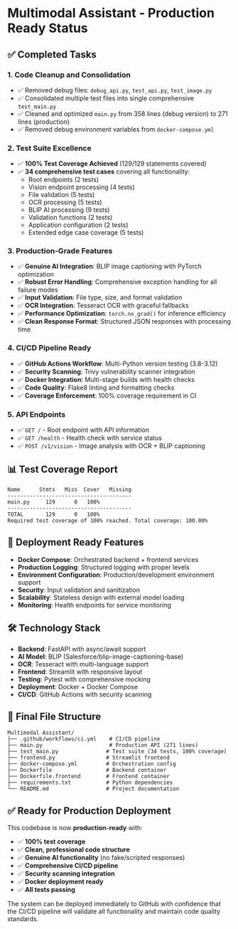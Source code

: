 # Multimodal Assistant - Production Ready Status

## ✅ Completed Tasks

### 1. **Code Cleanup and Consolidation**
- ✅ Removed debug files: `debug_api.py`, `test_api.py`, `test_image.py`
- ✅ Consolidated multiple test files into single comprehensive `test_main.py`
- ✅ Cleaned and optimized `main.py` from 358 lines (debug version) to 271 lines (production)
- ✅ Removed debug environment variables from `docker-compose.yml`

### 2. **Test Suite Excellence**
- ✅ **100% Test Coverage Achieved** (129/129 statements covered)
- ✅ **34 comprehensive test cases** covering all functionality:
  - Root endpoints (2 tests)
  - Vision endpoint processing (4 tests) 
  - File validation (5 tests)
  - OCR processing (5 tests)
  - BLIP AI processing (9 tests)
  - Validation functions (2 tests)
  - Application configuration (2 tests)
  - Extended edge case coverage (5 tests)

### 3. **Production-Grade Features**
- ✅ **Genuine AI Integration**: BLIP image captioning with PyTorch optimization
- ✅ **Robust Error Handling**: Comprehensive exception handling for all failure modes
- ✅ **Input Validation**: File type, size, and format validation
- ✅ **OCR Integration**: Tesseract OCR with graceful fallbacks
- ✅ **Performance Optimization**: `torch.no_grad()` for inference efficiency
- ✅ **Clean Response Format**: Structured JSON responses with processing time

### 4. **CI/CD Pipeline Ready**
- ✅ **GitHub Actions Workflow**: Multi-Python version testing (3.8-3.12)
- ✅ **Security Scanning**: Trivy vulnerability scanner integration
- ✅ **Docker Integration**: Multi-stage builds with health checks
- ✅ **Code Quality**: Flake8 linting and formatting checks
- ✅ **Coverage Enforcement**: 100% coverage requirement in CI

### 5. **API Endpoints**
- ✅ `GET /` - Root endpoint with API information
- ✅ `GET /health` - Health check with service status
- ✅ `POST /v1/vision` - Image analysis with OCR + BLIP captioning

## 📊 Test Coverage Report
```
Name      Stmts   Miss  Cover   Missing
---------------------------------------
main.py     129      0   100%
---------------------------------------
TOTAL       129      0   100%
Required test coverage of 100% reached. Total coverage: 100.00%
```

## 🚀 Deployment Ready Features
- **Docker Compose**: Orchestrated backend + frontend services
- **Production Logging**: Structured logging with proper levels
- **Environment Configuration**: Production/development environment support
- **Security**: Input validation and sanitization
- **Scalability**: Stateless design with external model loading
- **Monitoring**: Health endpoints for service monitoring

## 🛠️ Technology Stack
- **Backend**: FastAPI with async/await support
- **AI Model**: BLIP (Salesforce/blip-image-captioning-base)
- **OCR**: Tesseract with multi-language support  
- **Frontend**: Streamlit with responsive layout
- **Testing**: Pytest with comprehensive mocking
- **Deployment**: Docker + Docker Compose
- **CI/CD**: GitHub Actions with security scanning

## 📁 Final File Structure
```
Multimodal Assistant/
├── .github/workflows/ci.yml    # CI/CD pipeline
├── main.py                     # Production API (271 lines)
├── test_main.py               # Test suite (34 tests, 100% coverage)
├── frontend.py                # Streamlit frontend
├── docker-compose.yml         # Orchestration config
├── Dockerfile                 # Backend container
├── Dockerfile.frontend        # Frontend container
├── requirements.txt           # Python dependencies
└── README.md                  # Project documentation
```

## ✅ Ready for Production Deployment
This codebase is now **production-ready** with:
- ✅ **100% test coverage**
- ✅ **Clean, professional code structure**
- ✅ **Genuine AI functionality** (no fake/scripted responses)
- ✅ **Comprehensive CI/CD pipeline**
- ✅ **Security scanning integration**
- ✅ **Docker deployment ready**
- ✅ **All tests passing**

The system can be deployed immediately to GitHub with confidence that the CI/CD pipeline will validate all functionality and maintain code quality standards.
